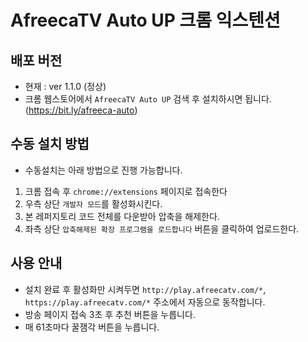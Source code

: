 # AfreecaTV Auto UP 크롬 익스텐션
## 배포 버전
- 현재 : ver 1.1.0 (정상)
- 크롬 웹스토어에서 ```AfreecaTV Auto UP``` 검색 후 설치하시면 됩니다. (https://bit.ly/afreeca-auto)
## 수동 설치 방법
- 수동설치는 아래 방법으로 진행 가능합니다.
1. 크롬 접속 후 ```chrome://extensions``` 페이지로 접속한다  
2. 우측 상단 ```개발자 모드```를 활성화시킨다.  
3. 본 레퍼지토리 코드 전체를 다운받아 압축을 해제한다.  
4. 좌측 상단 ```압축해제된 확장 프로그램을 로드합니다``` 버튼을 클릭하여 업로드한다.
## 사용 안내
- 설치 완료 후 활성화만 시켜두면 ```http://play.afreecatv.com/*```, ```https://play.afreecatv.com/*``` 주소에서 자동으로 동작합니다.
- 방송 페이지 접속 3초 후 추천 버튼을 누릅니다.
- 매 61초마다 꿀잼각 버튼을 누릅니다.
